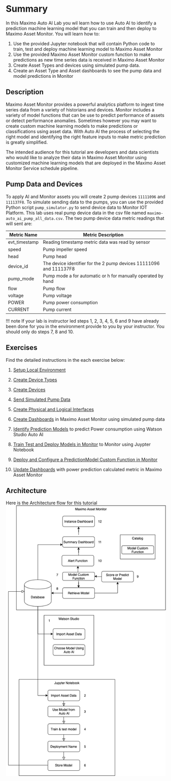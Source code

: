 # Summary
In this Maximo Auto AI Lab you wil learn how to use Auto AI to identify a prediction machine learning model
that you can train and then deploy to Maximo Asset Monitor. You will learn how to:

1.  Use the provided Jupyter notebook that will contain Python code to train, test and deploy machine learning model to
    Maximo Asset Monitor
2.  Use the provided Maximo Asset Monitor custom function to make predictions as new time series data is received in
    Maximo Asset Monitor
3.  Create Asset Types and devices using simulated pump data. 
4.  Create an Asset Type and Asset dashboards to see the pump data and model predictions in Monitor
     
## Description
Maximo Asset Monitor provides a powerful analytics platform to ingest time series data from a variety of historians and 
devices.  Monitor includes a variety of model functions that can be use to predict performance of assets or detect 
performance anomalies.  Sometimes however you may want to create custom machine learning models to make predictions
or classifications using asset data. With Auto AI the process of selecting the right model and identifying the right
feature inputs to make metric prediction is greatly simplified.

The intended audience for this tutorial are developers and data scientists who would like to analyze their data in 
Maximo Asset Monitor using customized machine learning models that are deployed in the Maximo Asset Monitor Service 
schedule pipeline.

## Pump Data and Devices

To apply AI and Monitor assets you will create 2 pump devices `11111096` and `111137F8`.  To simulate sending data to the 
pumps, you can use the provided Python script `pump_simulator.py` to send device data to  Monitor IOT Platform.  This lab 
uses real pump device data in the csv file named `maximo-auto_ai_pump_all_data.csv`.  The two pump device data metric readings 
that will sent are: 

|   Metric Name        | Metric Description                                               |
|----------------------|------------------------------------------------------------------|
|   evt_timestamp      | Reading timestamp metric data was read by sensor                                               |
|   speed	           | Pump impeller speed                                              |
|   head               | Pump head                                                        |
|   device_id          | The device identifier for the 2 pump devices 11111096 and 111137F8|
|   pump_mode          | Pump mode a for automatic or h for manually operated by hand     |
|   flow               | Pump flow                                                        |
|   voltage            | Pump voltage                                                     |
|   POWER              | Pump power consumption                                           |
|   CURRENT            | Pump current                                                     |


!!! note
    If your lab is instructor led steps 1, 2, 3, 4, 5, 6 and 9 have already been done for you in the environment provide to you 
    by your instructor.  You should  only do steps 7, 8 and 10. 


## Exercises

Find the detailed instructions in the each exercise below:

1.  [Setup Local Environment](setup_local_environment.md)

2.  [Create Device Types](create_device_types.md)

3.  [Create Devices](create_devices.md)

4.  [Send Simulated Pump Data](send_device_simulated_data.md)

5.  [Create Physical and Logical Interfaces](create_interfaces.md)

6.  [Create Dashboards](create_dashboards.md) in Maximo Asset Monitor using simulated pump data

7.  [Identify Prediction Models](create_model.md) to predict Power consumption using Watson Studio Auto AI

8.  [Train Test and Deploy Models in Monitor](train_test_save_model_in_monitor.md) to Monitor using Juypter Notebook

9.  [Deploy and Configure a PredictionModel Custom Function in Monitor](deploy_prediction_model_function.md)

10.  [Update Dashboards](update_dashboards.md) with power prediction calculated metric in Maximo Asset Monitor 

## Architecture

Here is the Architecture flow for this tutorial
![](img/architecture.png)
